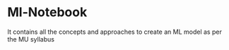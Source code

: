 # Ml-Notebook

It contains all the concepts and approaches to create an ML model as per the MU syllabus
